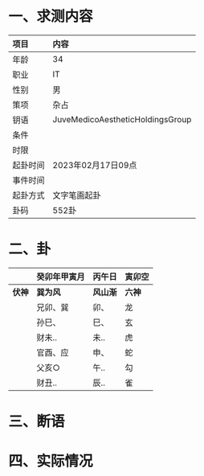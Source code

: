 # 一、求测内容
|项目|内容|
|:-|:-|
|年龄|34|
|职业|IT|
|性别|男|
|策项|杂占|
|钥语|JuveMedicoAestheticHoldingsGroup|
|条件||
|时限||
|起卦时间|2023年02月17日09点|
|事件时间||
|起卦方式|文字笔画起卦|
|卦码|552卦|

# 二、卦
||癸卯年甲寅月|丙午日|寅卯空|
|:-|:-|:-|:-|
|**伏神**|**巽为风**|**风山渐**|**六神**|
||兄卯、巽|卯、|龙|
||孙巳、|巳、|玄|
||财未..|未..|虎|
||官酉、应|申、|蛇|
||父亥○|午..|勾|
||财丑..|辰..|雀|


# 三、断语

# 四、实际情况